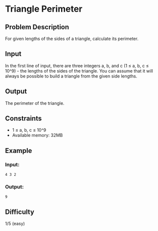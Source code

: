 # Triangle Perimeter

## Problem Description
For given lengths of the sides of a triangle, calculate its perimeter.

## Input
In the first line of input, there are three integers a, b, and c (1 ≤ a, b, c ≤ 10^9) - the lengths of the sides of the triangle. You can assume that it will always be possible to build a triangle from the given side lengths.

## Output
The perimeter of the triangle.

## Constraints
- 1 ≤ a, b, c ≤ 10^9
- Available memory: 32MB

## Example

### Input:
```
4 3 2
```

### Output:
```
9
```

## Difficulty
1/5 (easy)